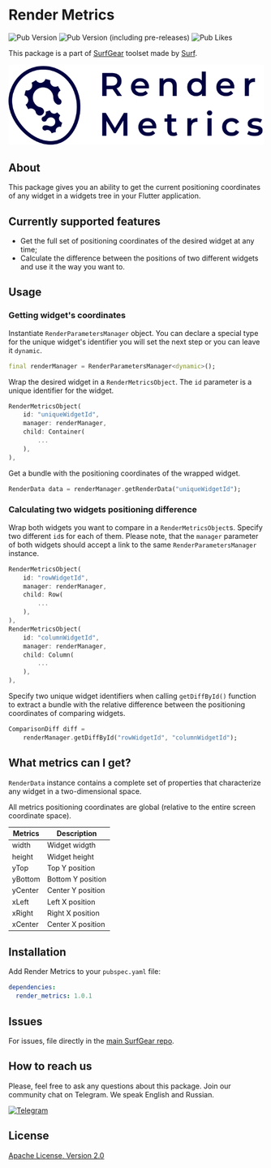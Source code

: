 # Render Metrics
![Pub Version](https://img.shields.io/pub/v/render_metrics)
![Pub Version (including pre-releases)](https://img.shields.io/pub/v/render_metrics?include_prereleases)
![Pub Likes](https://badgen.net/pub/likes/render_metrics)

This package is a part of [SurfGear](https://github.com/surfstudio/SurfGear) toolset made by [Surf](https://surf.ru/).

[![SurfGear](logo.png)](https://github.com/surfstudio/SurfGear)

## About
This package gives you an ability to get the current positioning coordinates of any widget in a widgets tree in your Flutter application.

## Currently supported features

- Get the full set of positioning coordinates of the desired widget at any time;
- Calculate the difference between the positions of two different widgets and use it the way you want to.

## Usage

### Getting widget's coordinates

Instantiate `RenderParametersManager` object. You can declare a special type for the unique widget's identifier you will set the next step or you can leave it `dynamic`.

```dart
final renderManager = RenderParametersManager<dynamic>();
```

Wrap the desired widget in a `RenderMetricsObject`. The `id` parameter is a unique identifier for the widget.

```dart
RenderMetricsObject(
    id: "uniqueWidgetId",
    manager: renderManager,
    child: Container(
        ...
    ),
),
```

Get a bundle with the positioning coordinates of the wrapped widget.

```dart
RenderData data = renderManager.getRenderData("uniqueWidgetId");
```

### Calculating two widgets positioning difference

Wrap both widgets you want to compare in a `RenderMetricsObject`s. Specify two different `id`s for each of them. Please note, that the `manager` parameter of both widgets should accept a link to the same `RenderParametersManager` instance.

```dart
RenderMetricsObject(
    id: "rowWidgetId",
    manager: renderManager,
    child: Row(
        ...
    ),
),
RenderMetricsObject(
    id: "columnWidgetId",
    manager: renderManager,
    child: Column(
        ...
    ),
),
```

Specify two unique widget identifiers when calling `getDiffById()` function to extract a bundle with the relative difference between the positioning coordinates of comparing widgets.

```dart
ComparisonDiff diff =
    renderManager.getDiffById("rowWidgetId", "columnWidgetId");
```

## What metrics can I get?

`RenderData` instance contains a complete set of properties that characterize any widget in a two-dimensional space.

All metrics positioning coordinates are global (relative to the entire screen coordinate space).

| Metrics | Description       |
|---------|-------------------|
| width   | Widget widgth     |
| height  | Widget height     |
| yTop    | Top Y position    |
| yBottom | Bottom Y position |
| yCenter | Center Y position |
| xLeft   | Left X position   |
| xRight  | Right X position  |
| xCenter | Center X position |


## Installation

Add Render Metrics to your `pubspec.yaml` file:

```yaml
dependencies:
  render_metrics: 1.0.1
```

## Issues
For issues, file directly in the [main SurfGear repo](https://github.com/surfstudio/SurfGear).
## How to reach us

Please, feel free to ask any questions about this package. Join our community chat on Telegram. We speak English and Russian.

[![Telegram](https://img.shields.io/badge/chat-on%20Telegram-blue.svg)](https://t.me/SurfGear)

## License

[Apache License, Version 2.0](http://www.apache.org/licenses/LICENSE-2.0)

